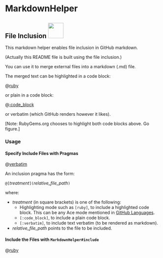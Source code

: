 # MarkdownHelper

## File Inclusion  <img src="https://raw.githubusercontent.com/BurdetteLamar/MarkdownHelper/master/images/include.png" width="50">

This markdown helper enables file inclusion in GitHub markdown.

(Actually this README file is built using the file inclusion.)

You can use it to merge external files into a markdown (</code>.md</code>) file.

The merged text can be highlighted in a code block:

@[ruby](include.rb)

or plain in a code block:

@[:code_block](include.rb)

or verbatim (which GitHub renders however it likes).

[Note:  RubyGems.org chooses to highlight both code blocks above.  Go figure.]

### Usage

#### Specify Include Files with Pragmas

@[verbatim](include.md)

An inclusion pragma has the form:

<code>@[</code>*treatment*<code>](</code>*relative_file_path*<code>)</code>

where:

* *treatment* (in square brackets) is one of the following:
  * Highlighting mode such as <code>[ruby]</code>, to include a highlighted code block.  This can be any Ace mode mentioned in [GitHub Languages](https://github.com/github/linguist/blob/master/lib/linguist/languages.yml).
  * <code>[:code_block]</code>, to include a plain code block.
  * <code>[:verbatim]</code>, to include text verbatim (to be rendered as markdown).
* *relative_file_path* points to the file to be included.


#### Include the Files with <code>MarkdownHelper#include</code>

@[ruby](usage.rb)
